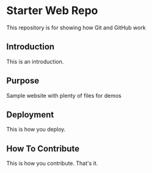 # Starter Web Repo

This repository is for showing how Git and GitHub work

## Introduction

This is an introduction.

## Purpose

Sample website with plenty of files for demos

## Deployment

This is how you deploy.

## How To Contribute

This is how you contribute. That's it.

